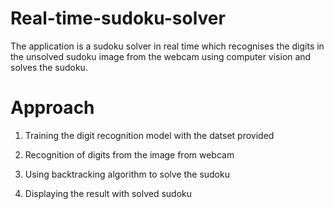 # Real-time-sudoku-solver

The application is a sudoku solver in real time which recognises the digits in the unsolved sudoku image from the webcam using computer vision and solves the sudoku.

# Approach

1) Training the digit recognition model with the datset provided

2) Recognition of digits from the image from webcam

3) Using backtracking algorithm to solve the sudoku

4) Displaying the result with solved sudoku
